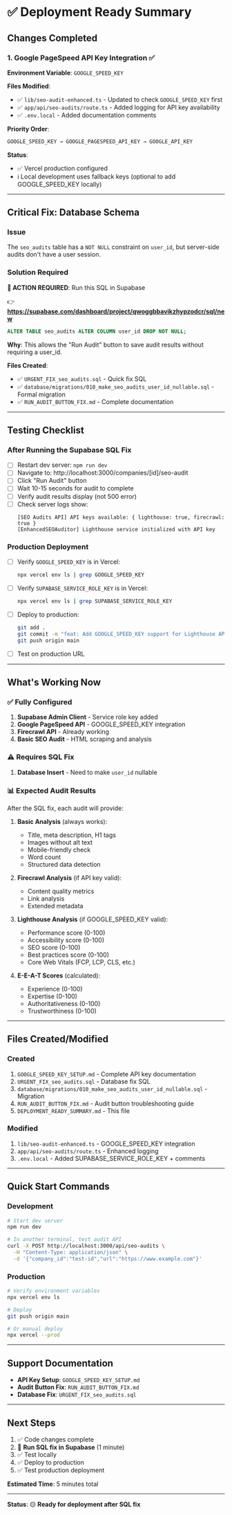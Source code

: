 # ✅ Deployment Ready Summary

## Changes Completed

### 1. Google PageSpeed API Key Integration ✅

**Environment Variable**: `GOOGLE_SPEED_KEY`

**Files Modified**:
- ✅ `lib/seo-audit-enhanced.ts` - Updated to check `GOOGLE_SPEED_KEY` first
- ✅ `app/api/seo-audits/route.ts` - Added logging for API key availability
- ✅ `.env.local` - Added documentation comments

**Priority Order**:
```javascript
GOOGLE_SPEED_KEY → GOOGLE_PAGESPEED_API_KEY → GOOGLE_API_KEY
```

**Status**:
- ✅ Vercel production configured
- ℹ️ Local development uses fallback keys (optional to add GOOGLE_SPEED_KEY locally)

---

## Critical Fix: Database Schema

### Issue
The `seo_audits` table has a `NOT NULL` constraint on `user_id`, but server-side audits don't have a user session.

### Solution Required

**🚨 ACTION REQUIRED**: Run this SQL in Supabase

👉 **https://supabase.com/dashboard/project/qwoggbbavikzhypzodcr/sql/new**

```sql
ALTER TABLE seo_audits ALTER COLUMN user_id DROP NOT NULL;
```

**Why**: This allows the "Run Audit" button to save audit results without requiring a user_id.

**Files Created**:
- ✅ `URGENT_FIX_seo_audits.sql` - Quick fix SQL
- ✅ `database/migrations/010_make_seo_audits_user_id_nullable.sql` - Formal migration
- ✅ `RUN_AUDIT_BUTTON_FIX.md` - Complete documentation

---

## Testing Checklist

### After Running the Supabase SQL Fix

- [ ] Restart dev server: `npm run dev`
- [ ] Navigate to: http://localhost:3000/companies/[id]/seo-audit
- [ ] Click "Run Audit" button
- [ ] Wait 10-15 seconds for audit to complete
- [ ] Verify audit results display (not 500 error)
- [ ] Check server logs show:
  ```
  [SEO Audits API] API keys available: { lighthouse: true, firecrawl: true }
  [EnhancedSEOAuditor] Lighthouse service initialized with API key
  ```

### Production Deployment

- [ ] Verify `GOOGLE_SPEED_KEY` is in Vercel:
  ```bash
  npx vercel env ls | grep GOOGLE_SPEED_KEY
  ```
- [ ] Verify `SUPABASE_SERVICE_ROLE_KEY` is in Vercel:
  ```bash
  npx vercel env ls | grep SUPABASE_SERVICE_ROLE_KEY
  ```
- [ ] Deploy to production:
  ```bash
  git add .
  git commit -m "feat: Add GOOGLE_SPEED_KEY support for Lighthouse API"
  git push origin main
  ```
- [ ] Test on production URL

---

## What's Working Now

### ✅ Fully Configured
1. **Supabase Admin Client** - Service role key added
2. **Google PageSpeed API** - GOOGLE_SPEED_KEY integration
3. **Firecrawl API** - Already working
4. **Basic SEO Audit** - HTML scraping and analysis

### ⚠️ Requires SQL Fix
1. **Database Insert** - Need to make `user_id` nullable

### 📊 Expected Audit Results

After the SQL fix, each audit will provide:

1. **Basic Analysis** (always works):
   - Title, meta description, H1 tags
   - Images without alt text
   - Mobile-friendly check
   - Word count
   - Structured data detection

2. **Firecrawl Analysis** (if API key valid):
   - Content quality metrics
   - Link analysis
   - Extended metadata

3. **Lighthouse Analysis** (if GOOGLE_SPEED_KEY valid):
   - Performance score (0-100)
   - Accessibility score (0-100)
   - SEO score (0-100)
   - Best practices score (0-100)
   - Core Web Vitals (FCP, LCP, CLS, etc.)

4. **E-E-A-T Scores** (calculated):
   - Experience (0-100)
   - Expertise (0-100)
   - Authoritativeness (0-100)
   - Trustworthiness (0-100)

---

## Files Created/Modified

### Created
1. `GOOGLE_SPEED_KEY_SETUP.md` - Complete API key documentation
2. `URGENT_FIX_seo_audits.sql` - Database fix SQL
3. `database/migrations/010_make_seo_audits_user_id_nullable.sql` - Migration
4. `RUN_AUDIT_BUTTON_FIX.md` - Audit button troubleshooting guide
5. `DEPLOYMENT_READY_SUMMARY.md` - This file

### Modified
1. `lib/seo-audit-enhanced.ts` - GOOGLE_SPEED_KEY integration
2. `app/api/seo-audits/route.ts` - Enhanced logging
3. `.env.local` - Added SUPABASE_SERVICE_ROLE_KEY + comments

---

## Quick Start Commands

### Development
```bash
# Start dev server
npm run dev

# In another terminal, test audit API
curl -X POST http://localhost:3000/api/seo-audits \
  -H "Content-Type: application/json" \
  -d '{"company_id":"test-id","url":"https://www.example.com"}'
```

### Production
```bash
# Verify environment variables
npx vercel env ls

# Deploy
git push origin main

# Or manual deploy
npx vercel --prod
```

---

## Support Documentation

- **API Key Setup**: `GOOGLE_SPEED_KEY_SETUP.md`
- **Audit Button Fix**: `RUN_AUDIT_BUTTON_FIX.md`
- **Database Fix**: `URGENT_FIX_seo_audits.sql`

---

## Next Steps

1. ✅ Code changes complete
2. 🚨 **Run SQL fix in Supabase** (1 minute)
3. ✅ Test locally
4. ✅ Deploy to production
5. ✅ Test production deployment

**Estimated Time**: 5 minutes total

---

**Status**: 🟡 **Ready for deployment after SQL fix**
